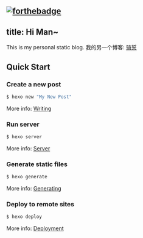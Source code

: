 [![forthebadge](https://forthebadge.com/images/badges/made-with-vue.svg)](https://forthebadge.com)
---
title: Hi Man~
---
This is my personal static blog.
我的另一个博客: [骑誓](http://www.guxuerui.cn)

## Quick Start

### Create a new post

``` bash
$ hexo new "My New Post"
```

More info: [Writing](https://hexo.io/docs/writing.html)

### Run server

``` bash
$ hexo server
```

More info: [Server](https://hexo.io/docs/server.html)

### Generate static files

``` bash
$ hexo generate
```

More info: [Generating](https://hexo.io/docs/generating.html)

### Deploy to remote sites

``` bash
$ hexo deploy
```

More info: [Deployment](https://hexo.io/docs/one-command-deployment.html)
